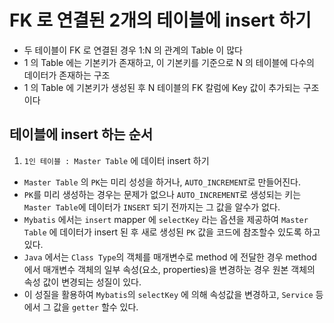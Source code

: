 # FK 로 연결된 2개의 테이블에 insert 하기
- 두 테이블이 FK 로 연결된 경우 1:N 의 관계의 Table 이 많다
- 1 의 Table 에는 기본키가 존재하고, 이 기본키를 기준으로 N 의 테이블에 다수의 데이터가 존재하는 구조 
- 1 의 Table 에 기본키가 생성된 후 N 테이블의 FK 칼럼에 Key 값이 추가되는 구조이다


## 테이블에 insert 하는  순서
1. `1인 테이블 : Master Table` 에 데이터 insert 하기
- `Master Table` 의 `PK`는 미리 성성을 하거나, `AUTO_INCREMENT`로 만들어진다.
- `PK`를 미리 생성하는 경우는 문제가 없으나 `AUTO_INCREMENT`로 생성되는 키는 `Master Table`에 데이터가 `INSERT` 되기 전까지는 그 값을 알수가 없다.
- `Mybatis` 에서는 `insert` mapper 에 `selectKey` 라는 옵션을 제공하여 `Master Table` 에 데이터가 insert 된 후 새로 생성된 `PK` 값을 코드에 참조할수 있도록 하고 있다.
- `Java` 에서는 `Class Type`의 객체를 매개변수로 method 에 전달한 경우 method 에서 매개변수 객체의 일부 속성(요소, properties)을 변경하눈 경우 원본 객체의 속성 값이 변경되는 성질이 있다.
- 이 성질을 활용하여 `Mybatis`의 `selectKey` 에 의해 속성값을 변경하고, `Service` 등에서 그 값을 `getter` 할수 있다.